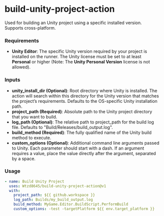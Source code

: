 # build-unity-project-action
Used for building an Unity project using a specific installed version. Supports cross-platform.  

### Requirements
- **Unity Editor**: The specific Unity version required by your project is installed on the runner. The Unity license must be set to at least **Personal** or higher (Note: The **Unity Personal Version** license is not allowed).

### Inputs
- **unity_install_dir (Optional)**:  Root directory where Unity is installed. The action will search within this directory for the Unity version that matches the project’s requirements. Defaults to the OS-specific Unity installation path.
- **project_path (Required)**: Absolute path to the Unity project directory that you want to build.
- **log_path (Optional)**: The relative path to project_path for the build log file. Defaults to "Build/Releases/build_output.log".
- **build_method (Required)**: The fully qualified name of the Unity build method to execute.
- **custom_options (Optional)**: Additional command line arguments passed to Unity. Each parameter should start with a dash. If an argument requires a value, place the value directly after the argument, separated by a space.

### Usage
```yaml
- name: Build Unity Project
  uses: Wtzd8645/build-unity-project-action@v1
  with:
    project_path: ${{ github.workspace }}
    log_path: Builds/my_build_output.log
    build_method: MyGame.Editor.BuildScript.PerformBuild
    custom_options: -test -targetPlatform ${{ env.target_platform }}
```